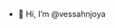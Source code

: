 - 👋 Hi, I’m @vessahnjoya


<!---
vessahnjoya/vessahnjoya is a ✨ special ✨ repository because its `README.md` (this file) appears on your GitHub profile.
You can click the Preview link to take a look at your changes.
--->
